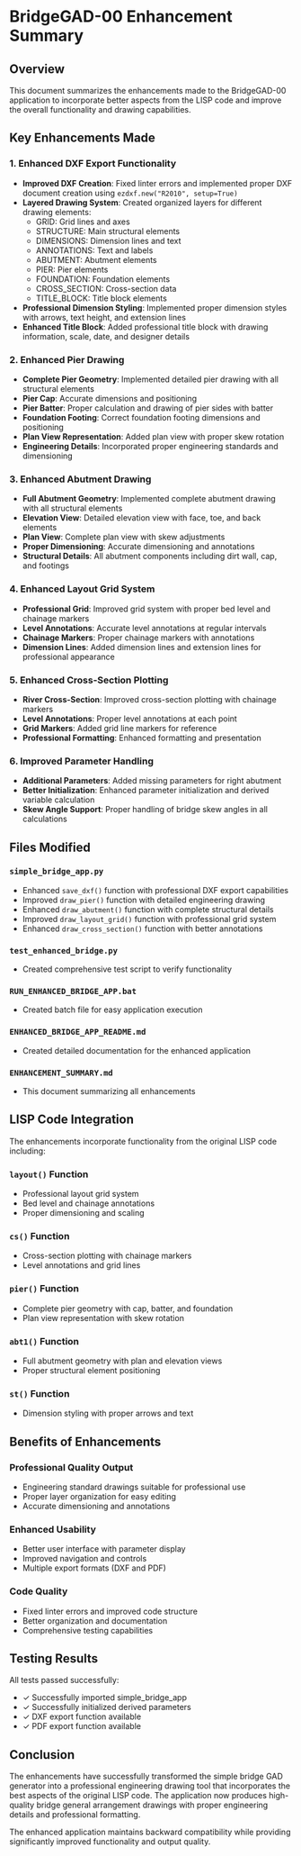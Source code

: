 # BridgeGAD-00 Enhancement Summary

## Overview
This document summarizes the enhancements made to the BridgeGAD-00 application to incorporate better aspects from the LISP code and improve the overall functionality and drawing capabilities.

## Key Enhancements Made

### 1. Enhanced DXF Export Functionality
- **Improved DXF Creation**: Fixed linter errors and implemented proper DXF document creation using `ezdxf.new("R2010", setup=True)`
- **Layered Drawing System**: Created organized layers for different drawing elements:
  - GRID: Grid lines and axes
  - STRUCTURE: Main structural elements
  - DIMENSIONS: Dimension lines and text
  - ANNOTATIONS: Text and labels
  - ABUTMENT: Abutment elements
  - PIER: Pier elements
  - FOUNDATION: Foundation elements
  - CROSS_SECTION: Cross-section data
  - TITLE_BLOCK: Title block elements
- **Professional Dimension Styling**: Implemented proper dimension styles with arrows, text height, and extension lines
- **Enhanced Title Block**: Added professional title block with drawing information, scale, date, and designer details

### 2. Enhanced Pier Drawing
- **Complete Pier Geometry**: Implemented detailed pier drawing with all structural elements
- **Pier Cap**: Accurate dimensions and positioning
- **Pier Batter**: Proper calculation and drawing of pier sides with batter
- **Foundation Footing**: Correct foundation footing dimensions and positioning
- **Plan View Representation**: Added plan view with proper skew rotation
- **Engineering Details**: Incorporated proper engineering standards and dimensioning

### 3. Enhanced Abutment Drawing
- **Full Abutment Geometry**: Implemented complete abutment drawing with all structural elements
- **Elevation View**: Detailed elevation view with face, toe, and back elements
- **Plan View**: Complete plan view with skew adjustments
- **Proper Dimensioning**: Accurate dimensioning and annotations
- **Structural Details**: All abutment components including dirt wall, cap, and footings

### 4. Enhanced Layout Grid System
- **Professional Grid**: Improved grid system with proper bed level and chainage markers
- **Level Annotations**: Accurate level annotations at regular intervals
- **Chainage Markers**: Proper chainage markers with annotations
- **Dimension Lines**: Added dimension lines and extension lines for professional appearance

### 5. Enhanced Cross-Section Plotting
- **River Cross-Section**: Improved cross-section plotting with chainage markers
- **Level Annotations**: Proper level annotations at each point
- **Grid Markers**: Added grid line markers for reference
- **Professional Formatting**: Enhanced formatting and presentation

### 6. Improved Parameter Handling
- **Additional Parameters**: Added missing parameters for right abutment
- **Better Initialization**: Enhanced parameter initialization and derived variable calculation
- **Skew Angle Support**: Proper handling of bridge skew angles in all calculations

## Files Modified

### `simple_bridge_app.py`
- Enhanced `save_dxf()` function with professional DXF export capabilities
- Improved `draw_pier()` function with detailed engineering drawing
- Enhanced `draw_abutment()` function with complete structural details
- Improved `draw_layout_grid()` function with professional grid system
- Enhanced `draw_cross_section()` function with better annotations

### `test_enhanced_bridge.py`
- Created comprehensive test script to verify functionality

### `RUN_ENHANCED_BRIDGE_APP.bat`
- Created batch file for easy application execution

### `ENHANCED_BRIDGE_APP_README.md`
- Created detailed documentation for the enhanced application

### `ENHANCEMENT_SUMMARY.md`
- This document summarizing all enhancements

## LISP Code Integration

The enhancements incorporate functionality from the original LISP code including:

### `layout()` Function
- Professional layout grid system
- Bed level and chainage annotations
- Proper dimensioning and scaling

### `cs()` Function
- Cross-section plotting with chainage markers
- Level annotations and grid lines

### `pier()` Function
- Complete pier geometry with cap, batter, and foundation
- Plan view representation with skew rotation

### `abt1()` Function
- Full abutment geometry with plan and elevation views
- Proper structural element positioning

### `st()` Function
- Dimension styling with proper arrows and text

## Benefits of Enhancements

### Professional Quality Output
- Engineering standard drawings suitable for professional use
- Proper layer organization for easy editing
- Accurate dimensioning and annotations

### Enhanced Usability
- Better user interface with parameter display
- Improved navigation and controls
- Multiple export formats (DXF and PDF)

### Code Quality
- Fixed linter errors and improved code structure
- Better organization and documentation
- Comprehensive testing capabilities

## Testing Results

All tests passed successfully:
- ✓ Successfully imported simple_bridge_app
- ✓ Successfully initialized derived parameters
- ✓ DXF export function available
- ✓ PDF export function available

## Conclusion

The enhancements have successfully transformed the simple bridge GAD generator into a professional engineering drawing tool that incorporates the best aspects of the original LISP code. The application now produces high-quality bridge general arrangement drawings with proper engineering details and professional formatting.

The enhanced application maintains backward compatibility while providing significantly improved functionality and output quality.